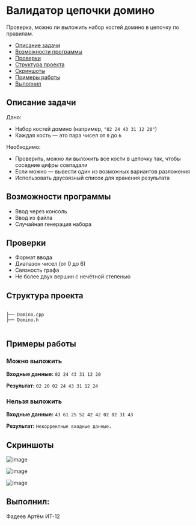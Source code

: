 <h1>Валидатор цепочки домино</h1>

<p>Проверка, можно ли выложить набор костей домино в цепочку по правилам.</p>

<nav ы>
  <ul>
    <li><a href="#description">Описание задачи</a></li>
    <li><a href="#features">Возможности программы</a></li>
    <li><a href="#checks">Проверки</a></li>
    <li><a href="#struct">Структура проекта</a></li>
    <li><a href="#screenshots">Скриншоты</a></li>
    <li><a href="#examples">Примеры работы</a></li>
    <li><a href="#performed">Выполнил</a></li>
  </ul>
</nav>

<h2 id="description"> Описание задачи</h2>

<p>Дано:</p>
<ul>
  <li>Набор костей домино (например, <code>"02 24 43 31 12 20"</code>)</li>
  <li>Каждая кость — это пара чисел от <code>0</code> до <code>6</code></li>
</ul>

<p>Необходимо:</p>
<ul>
  <li>Проверить, можно ли выложить все кости в цепочку так, чтобы соседние цифры совпадали</li>
  <li>Если можно — вывести один из возможных вариантов разложения</li>
  <li>Использовать двусвязный список для хранения результата</li>
</ul>

<h2 id="features"> Возможности программы</h2>

<ul>
  <li>Ввод через консоль</li>
  <li>Ввод из файла</li>
  <li>Случайная генерация набора</li>
</ul>

<h2 id="checks"> Проверки</h2>

<ul>
  <li>Формат ввода</li>
  <li>Диапазон чисел (от 0 до 6)</li>
  <li>Связность графа</li>
  <li>Не более двух вершин с нечётной степенью</li>
</ul>

<h2 id="struct">Структура проекта</h2>

<pre><code>
├── Domino.cpp
├── Domino.h

</code></pre>

<h2 id="examples">Примеры работы</h2>

<h3>Можно выложить</h3>

<p><strong>Входные данные:</strong> <code>02 24 43 31 12 20</code></p>

<p><strong>Результат:</strong> <code>02 20 02 24 43 31 12 24</code></p>

<h3>Нельзя выложить</h3>

<p><strong>Входные данные:</strong> <code>43 61 25 52 42 42 02 02 31 43</code></p>

<p><strong>Результат:</strong> <code>Некорректные входные данные.</code></p>

<h2 id="screenshots">Скриншоты</h2>

![image](https://github.com/user-attachments/assets/041b2aa6-9f57-4feb-9a00-dcfe74a0044f)

![image](https://github.com/user-attachments/assets/a35cbc7c-64be-48b4-8af5-edaed7fbc514)

![image](https://github.com/user-attachments/assets/13743fcc-8cce-46a8-bbc7-2e2d44144c79)


<h2 id="performed">Выполнил:</h2>

<p>Фадеев Артём ИТ-12</p>
